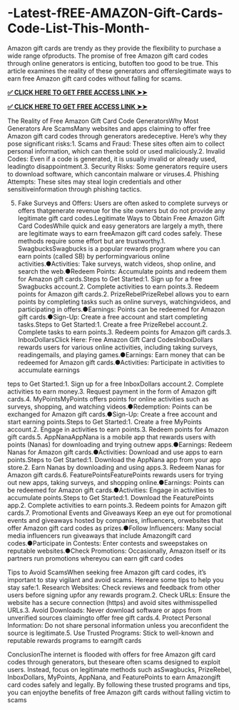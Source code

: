  # -Latest-fREE-AMAZON-Gift-Cards-Code-List-This-Month-
Amazon gift cards are trendy as they provide the flexibility to purchase a wide range ofproducts. The promise of free Amazon gift card codes through online generators is enticing, butoften too good to be true. This article examines the reality of these generators and offerslegitimate ways to earn free Amazon gift card codes without falling for scams.

**[✅ CLICK HERE TO GET FREE ACCESS LINK ➤➤](https://www.footlogix.com/Footlogix/media/Before-and-After/amazoncityjr.html)**

**[✅ CLICK HERE TO GET FREE ACCESS LINK ➤➤](https://www.footlogix.com/Footlogix/media/Before-and-After/amazoncityjr.html)**


The Reality of Free Amazon Gift Card Code GeneratorsWhy Most Generators Are ScamsMany websites and apps claiming to offer free Amazon gift card codes through generators aredeceptive. Here’s why they pose significant risks:1. Scams and Fraud: These sites often aim to collect personal information, which can thenbe sold or used maliciously.2. Invalid Codes: Even if a code is generated, it is usually invalid or already used, leadingto disappointment.3. Security Risks: Some generators require users to download software, which cancontain malware or viruses.4. Phishing Attempts: These sites may steal login credentials and other sensitiveinformation through phishing tactics.

5. Fake Surveys and Offers: Users are often asked to complete surveys or offers thatgenerate revenue for the site owners but do not provide any legitimate gift card codes.Legitimate Ways to Obtain Free Amazon Gift Card CodesWhile quick and easy generators are largely a myth, there are legitimate ways to earn freeAmazon gift card codes safely. These methods require some effort but are trustworthy.1. SwagbucksSwagbucks is a popular rewards program where you can earn points (called SB) by performingvarious online activities.●Activities: Take surveys, watch videos, shop online, and search the web.●Redeem Points: Accumulate points and redeem them for Amazon gift cards.Steps to Get Started:1. Sign up for a free Swagbucks account.2. Complete activities to earn points.3. Redeem points for Amazon gift cards.2. PrizeRebelPrizeRebel allows you to earn points by completing tasks such as online surveys, watchingvideos, and participating in offers.●Earnings: Points can be redeemed for Amazon gift cards.●Sign-Up: Create a free account and start completing tasks.Steps to Get Started:1. Create a free PrizeRebel account.2. Complete tasks to earn points.3. Redeem points for Amazon gift cards.3. InboxDollarsClick Here: Free Amazon Gift Card CodesInboxDollars rewards users for various online activities, including taking surveys, readingemails, and playing games.●Earnings: Earn money that can be redeemed for Amazon gift cards.●Activities: Participate in activities to accumulate earnings

teps to Get Started:1. Sign up for a free InboxDollars account.2. Complete activities to earn money.3. Request payment in the form of Amazon gift cards.4. MyPointsMyPoints offers points for online activities such as surveys, shopping, and watching videos.●Redemption: Points can be exchanged for Amazon gift cards.●Sign-Up: Create a free account and start earning points.Steps to Get Started:1. Create a free MyPoints account.2. Engage in activities to earn points.3. Redeem points for Amazon gift cards.5. AppNanaAppNana is a mobile app that rewards users with points (Nanas) for downloading and trying outnew apps.●Earnings: Redeem Nanas for Amazon gift cards.●Activities: Download and use apps to earn points.Steps to Get Started:1. Download the AppNana app from your app store.2. Earn Nanas by downloading and using apps.3. Redeem Nanas for Amazon gift cards.6. FeaturePointsFeaturePoints rewards users for trying out new apps, taking surveys, and shopping online.●Earnings: Points can be redeemed for Amazon gift cards.●Activities: Engage in activities to accumulate points.Steps to Get Started:1. Download the FeaturePoints app.2. Complete activities to earn points.3. Redeem points for Amazon gift cards.7. Promotional Events and Giveaways
Keep an eye out for promotional events and giveaways hosted by companies, influencers, orwebsites that offer Amazon gift card codes as prizes.●Follow Influencers: Many social media influencers run giveaways that include Amazongift card codes.●Participate in Contests: Enter contests and sweepstakes on reputable websites.●Check Promotions: Occasionally, Amazon itself or its partners run promotions whereyou can earn gift card codes

Tips to Avoid ScamsWhen seeking free Amazon gift card codes, it’s important to stay vigilant and avoid scams. Hereare some tips to help you stay safe:1. Research Websites: Check reviews and feedback from other users before signing upfor any rewards program.2. Check URLs: Ensure the website has a secure connection (https) and avoid sites withmisspelled URLs.3. Avoid Downloads: Never download software or apps from unverified sources claimingto offer free gift cards.4. Protect Personal Information: Do not share personal information unless you areconfident the source is legitimate.5. Use Trusted Programs: Stick to well-known and reputable rewards programs to earngift cards

ConclusionThe internet is flooded with offers for free Amazon gift card codes through generators, but theseare often scams designed to exploit users. Instead, focus on legitimate methods such asSwagbucks, PrizeRebel, InboxDollars, MyPoints, AppNana, and FeaturePoints to earn Amazongift card codes safely and legally. By following these trusted programs and tips, you can enjoythe benefits of free Amazon gift cards without falling victim to scams
